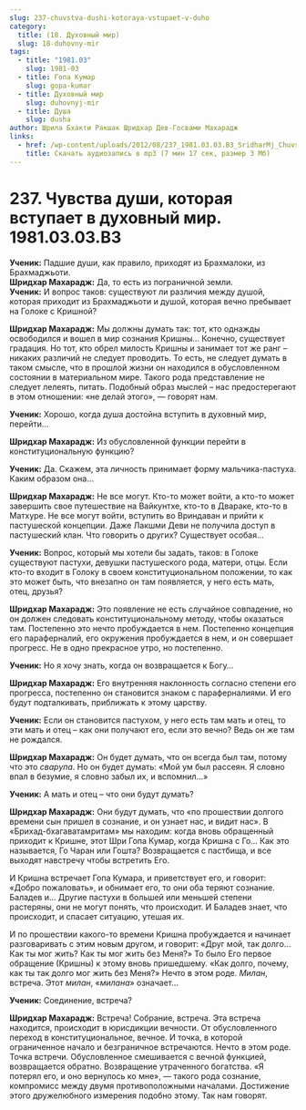```yaml
---
slug: 237-chuvstva-dushi-kotoraya-vstupaet-v-duho
category:
  title: (18. Духовный мир)
  slug: 18-duhovny-mir
tags:
  - title: "1981.03"
    slug: 1981-03
  - title: Гопа Кумар
    slug: gopa-kumar
  - title: Духовный мир
    slug: duhovnyj-mir
  - title: Душа
    slug: dusha
author: Шрила Бхакти Ракшак Шридхар Дев-Госвами Махарадж
links:
  - href: /wp-content/uploads/2012/08/237_1981.03.03.B3_SridharMj_Chuvstva_dushi_kotoraya_vstupaet_v_duhovniy_mir.mp3
    title: Скачать аудиозапись в mp3 (7 мин 17 сек, размер 3 Мб)
---
```


# 237. Чувства души, которая вступает в духовный мир. 1981.03.03.B3

**Ученик:** Падшие души, как правило, приходят из Брахмалоки, из Брахмаджьоти.\
**Шридхар Махарадж:** Да, то есть из пограничной земли.\
**Ученик:** И вопрос таков: существуют ли различия между душой, которая приходит из Брахмаджьоти и душой, которая вечно пребывает на Голоке с Кришной?

**Шридхар Махарадж:** Мы должны думать так: тот, кто однажды освободился и вошел в мир сознания Кришны… Конечно, существует градация. Но тот, кто обрел милость Кришны и занимает тот же ранг – никаких различий не следует проводить. То есть, не следует думать в таком смысле, что в прошлой жизни он находился в обусловленном состоянии в материальном мире. Такого рода представление не следует лелеять, питать. Подобный образ мыслей – нас предостерегают в этом отношении: «не делай этого», — говорят нам.

**Ученик:** Хорошо, когда душа достойна вступить в духовный мир, перейти…

**Шридхар Махарадж:** Из обусловленной функции перейти в конституциональную функцию?

**Ученик:** Да. Скажем, эта личность принимает форму мальчика-пастуха. Каким образом она…

**Шридхар Махарадж:** Не все могут. Кто-то может войти, а кто-то может завершить свое путешествие на Вайкунтхе, кто-то в Двараке, кто-то в Матхуре. Не все могут войти, вступить во Вриндаван и прийти к пастушеской концепции. Даже Лакшми Деви не получила доступ в пастушеский клан. Что говорить о других? Существует особая…

**Ученик:** Вопрос, который мы хотели бы задать, таков: в Голоке существуют пастухи, девушки пастушеского рода, матери, отцы. Если кто-то входит в Голоку в своем конституциональном положении, то как это может быть, что внезапно он там появляется, у него есть мать, отец, друзья?

**Шридхар Махарадж:** Это появление не есть случайное совпадение, но он должен следовать конституциональному методу, чтобы оказаться там. Постепенно это нечто пробуждается в нем. Постепенно концепция его параферналий, его окружения пробуждается в нем, и он совершает прогресс. Не в одно прекрасное утро, но постепенно.

**Ученик:** Но я хочу знать, когда он возвращается к Богу…

**Шридхар Махарадж:** Его внутренняя наклонность согласно степени его прогресса, постепенно он становится знаком с параферналиями. И его будут подталкивать, приближать к этому царству.

**Ученик:** Если он становится пастухом, у него есть там мать и отец, то эти мать и отец – как они получают его, если это вечно? Ведь он же там не рождался.

**Шридхар Махарадж:** Он будет думать, что он всегда был там, потому что это *сварупа*. Но он будет думать: «Мой ум был рассеян. Я словно впал в безумие, я словно забыл их, и вспомнил…»

**Ученик:** А мать и отец – что они будут думать?

**Шридхар Махарадж:** Они будут думать, что «по прошествии долгого времени сын пришел в сознание, и он узнает нас, и видит нас». В «Брихад-бхагаватамритам» мы находим: когда вновь обращенный приходит к Кришне, этот Шри Гопа Кумар, когда Кришна с Го… Как это называется, Го Чаран или Гошта? Возвращается с пастбища, и все выходят навстречу чтобы встретить Его.

И Кришна встречает Гопа Кумара, и приветствует его, и говорит: «Добро пожаловать», и обнимает его, то они оба теряют сознание. Баладев и… Другие пастухи в большей или меньшей степени растеряны, они не могут понять, что происходит. И Баладев знает, что происходит, и спасает ситуацию, утешая их.

И по прошествии какого-то времени Кришна пробуждается и начинает разговаривать с этим новым другом, и говорит: «Друг мой, так долго… Как ты мог жить? Как ты мог жить без Меня?» То было Его первое обращение (Кришны) к этому вновь пришедшему. «Как долго, почему, как ты так долго мог жить без Меня?» Нечто в этом роде. *Милан*, встреча. Этот *милан*, «*милана*» означает…

**Ученик:** Соединение, встреча?

**Шридхар Махарадж:** Встреча! Собрание, встреча. Эта встреча находится, происходит в юрисдикции вечности. От обусловленного переход в конституциональное, вечное. И точка, в которой ограниченное начало и безграничное встречаются. Нечто в этом роде. Точка встречи. Обусловленное смешивается с вечной функцией, возвращается обратно. Возвращение утраченного богатства. «Я потерял его, и оно вернулось ко мне», — такого рода сознание, компромисс между двумя противоположными началами. Достижение этого дружелюбного измерения подобно этому. Так нам говорят.

